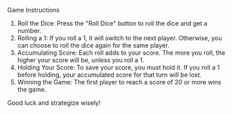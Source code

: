  Game Instructions

1.   Roll the Dice:   Press the "Roll Dice" button to roll the dice and get a number.
2.   Rolling a 1:   If you roll a 1, it will switch to the next player. Otherwise, you can choose to roll the dice again for the same player.
3.   Accumulating Score:   Each roll adds to your score. The more you roll, the higher your score will be, unless you roll a 1.
4.   Holding Your Score:   To save your score, you must hold it. If you roll a 1 before holding, your accumulated score for that turn will be lost.
5.   Winning the Game:   The first player to reach a score of 20 or more wins the game.

Good luck and strategize wisely!
